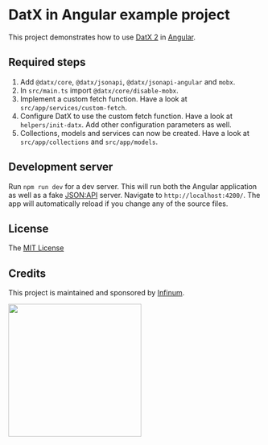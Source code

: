 # DatX in Angular example project

This project demonstrates how to use [DatX 2](https://datx.dev/) in [Angular](https://angular.io/).

## Required steps

1. Add `@datx/core`, `@datx/jsonapi`, `@datx/jsonapi-angular` and `mobx`.
2. In `src/main.ts` import `@datx/core/disable-mobx`.
3. Implement a custom fetch function. Have a look at `src/app/services/custom-fetch`.
4. Configure DatX to use the custom fetch function. Have a look at `helpers/init-datx`. Add other configuration parameters as well.
5. Collections, models and services can now be created. Have a look at `src/app/collections` and `src/app/models`.

## Development server

Run `npm run dev` for a dev server. This will run both the Angular application as well as a fake [JSON:API](https://jsonapi.org/) server. Navigate to `http://localhost:4200/`. The app will automatically reload if you change any of the source files.

## License

The [MIT License](LICENSE)

## Credits

This project is maintained and sponsored by
[Infinum](https://www.infinum.com).

<img src="https://infinum.com/infinum.png" width="264">

